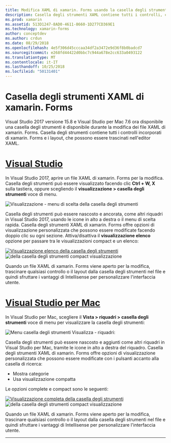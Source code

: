 ```yaml
---
title: Modifica XAML di xamarin. Forms usando la casella degli strumenti
description: Casella degli strumenti XAML contiene tutti i controlli, che possono essere trascinati direttamente in un file XAML aperto e layout predefinito.
ms.prod: xamarin
ms.assetid: 513D1247-8AD0-4611-8660-1D277CD369E1
ms.technology: xamarin-forms
author: conceptdev
ms.author: crdun
ms.date: 08/29/2018
ms.openlocfilehash: 4e5f306d45cccaa34df2a3472e9d36f8b0badcd7
ms.sourcegitcommit: e268fd44422d0bbc7c944a678e2cc633a0493122
ms.translationtype: MT
ms.contentlocale: it-IT
ms.lasthandoff: 10/25/2018
ms.locfileid: "50131401"
---
```

# <a name="xamarinforms-xaml-toolbox"></a>Casella degli strumenti XAML di xamarin. Forms

Visual Studio 2017 versione 15.8 e Visual Studio per Mac 7.6 ora disponibile una casella degli strumenti è disponibile durante la modifica dei file XAML di xamarin. Forms. Casella degli strumenti contiene tutti i controlli incorporati di xamarin. Forms e i layout, che possono essere trascinati nell'editor XAML.

# <a name="visual-studiotabwindows"></a>[Visual Studio](#tab/windows)

In Visual Studio 2017, aprire un file XAML di xamarin. Forms per la modifica. Casella degli strumenti può essere visualizzato facendo clic **Ctrl + W, X** sulla tastiera, oppure scegliendo il **visualizzazione > casella degli strumenti** voce di menu.

![Visualizzazione - menu di scelta della casella degli strumenti](toolbox-images/win-view-menu.png)

Casella degli strumenti può essere nascosto e ancorata, come altri riquadri in Visual Studio 2017, usando le icone in alto a destra o il menu di scelta rapida. Casella degli strumenti XAML di xamarin. Forms offre opzioni di visualizzazione personalizzata che possono essere modificate facendo doppio clic su ogni sezione. Attiva/disattiva il **visualizzazione elenco** opzione per passare tra le visualizzazioni compact e un elenco:

[![Visualizzazione elenco della casella degli strumenti](toolbox-images/win-full-display-sml.png)](toolbox-images/win-full-display.png#lightbox) ![della casella degli strumenti compact visualizzazione](toolbox-images/win-compact-display.png)

Quando un file XAML di xamarin. Forms viene aperto per la modifica, trascinare qualsiasi controllo o il layout dalla casella degli strumenti nel file e quindi sfruttare i vantaggi di Intellisense per personalizzare l'interfaccia utente.

# <a name="visual-studio-for-mactabmacos"></a>[Visual Studio per Mac](#tab/macos)

In Visual Studio per Mac, scegliere il **Vista > riquadri > casella degli strumenti** voce di menu per visualizzare la casella degli strumenti:

![Menu casella degli strumenti Visualizza - riquadri:](toolbox-images/mac-view-menu.png)

Casella degli strumenti può essere nascosto e aggiunti come altri riquadri in Visual Studio per Mac, tramite le icone in alto a destra del riquadro. Casella degli strumenti XAML di xamarin. Forms offre opzioni di visualizzazione personalizzata che possono essere modificate con i pulsanti accanto alla casella di ricerca:

- Mostra categorie
- Usa visualizzazione compatta

Le opzioni complete e compact sono le seguenti:

[![Visualizzazione completa della casella degli strumenti](toolbox-images/mac-full-display-sml.png)](toolbox-images/mac-full-display.png#lightbox) ![della casella degli strumenti compact visualizzazione](toolbox-images/mac-compact-display.png)

Quando un file XAML di xamarin. Forms viene aperto per la modifica, trascinare qualsiasi controllo o il layout dalla casella degli strumenti nel file e quindi sfruttare i vantaggi di Intellisense per personalizzare l'interfaccia utente.

-----
